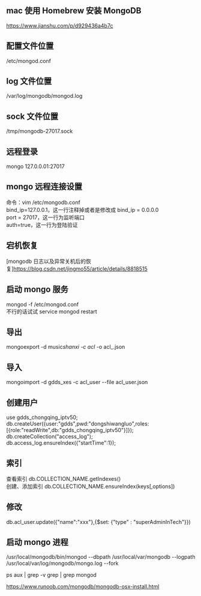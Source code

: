 ## mac 使用 Homebrew 安装 MongoDB

https://www.jianshu.com/p/d929436a4b7c

## 配置文件位置

/etc/mongod.conf

## log 文件位置

/var/log/mongodb/mongod.log

## sock 文件位置

/tmp/mongodb-27017.sock

## 远程登录

mongo 127.0.0.01:27017

## mongo 远程连接设置

命令：vim /etc/mongodb.conf  
bind_ip=127.0.0.1，这一行注释掉或者是修改成 bind_ip = 0.0.0.0  
port = 27017，这一行为监听端口  
auth=true，这一行为登陆验证

## 宕机恢复

[mongodb 日志以及异常关机后的恢复]https://blog.csdn.net/jingmo55/article/details/8818515

## 启动 mongo 服务

mongod -f /etc/mongod.conf  
不行的话试试 service mongod restart

## 导出

mongoexport -d music*shanxi -c acl* -o acl\_.json

## 导入

mongoimport -d gdds_xes -c acl_user --file acl_user.json

## 创建用户

use gdds_chongqing_iptv50;  
db.createUser({user:"gdds",pwd:"dongshiwangluo",roles:[{role:"readWrite",db:"gdds_chongqing_iptv50"}]});  
db.createCollection("access_log");  
db.access_log.ensureIndex({"startTime":1});

## 索引

查看索引 db.COLLECTION_NAME.getIndexes()  
创建、添加索引 db.COLLECTION_NAME.ensureIndex(keys[,options])

## 修改

db.acl_user.update({"name":"xxx"},{$set: {"type" : "superAdminInTech"}})

## 启动 mongo 进程

/usr/local/mongodb/bin/mongod --dbpath /usr/local/var/mongodb --logpath /usr/local/var/log/mongodb/mongo.log --fork

ps aux | grep -v grep | grep mongod

https://www.runoob.com/mongodb/mongodb-osx-install.html
